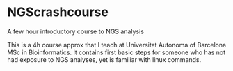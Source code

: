 # NGScrashcourse
A few hour introductory course to NGS analysis

This is a 4h course approx that I teach at Universitat Autonoma of Barcelona MSc in Bioinformatics. It contains first basic steps for someone who has not had exposure to NGS analyses, yet is familiar with linux commands. 
